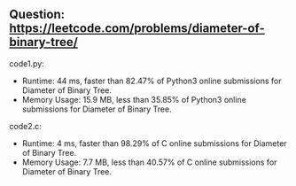 ## Question: https://leetcode.com/problems/diameter-of-binary-tree/

code1.py:
* Runtime: 44 ms, faster than 82.47% of Python3 online submissions for Diameter of Binary Tree.
* Memory Usage: 15.9 MB, less than 35.85% of Python3 online submissions for Diameter of Binary Tree.

code2.c:
* Runtime: 4 ms, faster than 98.29% of C online submissions for Diameter of Binary Tree.
* Memory Usage: 7.7 MB, less than 40.57% of C online submissions for Diameter of Binary Tree.


